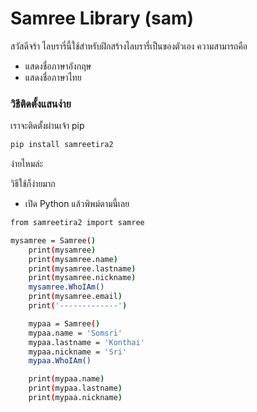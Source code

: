 ﻿# Samree Library (sam)

สวัสดีจร้า ไลบรารี่นี้ใช้สำหรับฝึกสร้างไลบรารี่เป็นของตัวเอง ความสามารถคือ

  - แสดงชื่อภาษาอังกฤษ 
  - แสดงชื่อภาษาไทย


### วิธีติดตั้งแสนง่าย

เราจะติดตั้งผ่านเจ้า pip

```sh
pip install samreetira2
```

ง่ายไหมล่ะ

วิธีใช้ก็ง่ายมาก
- เปิด Python แล้วพิพม์ตามนี้เลย

```sh
from samreetira2 import samree

mysamree = Samree()
    print(mysamree)
    print(mysamree.name)
    print(mysamree.lastname)
    print(mysamree.nickname)
    mysamree.WhoIAm()
    print(mysamree.email)
    print('-------------')

    mypaa = Samree()
    mypaa.name = 'Somsri'
    mypaa.lastname = 'Konthai'
    mypaa.nickname = 'Sri'
    mypaa.WhoIAm()

    print(mypaa.name)
    print(mypaa.lastname)
    print(mypaa.nickname)

```

